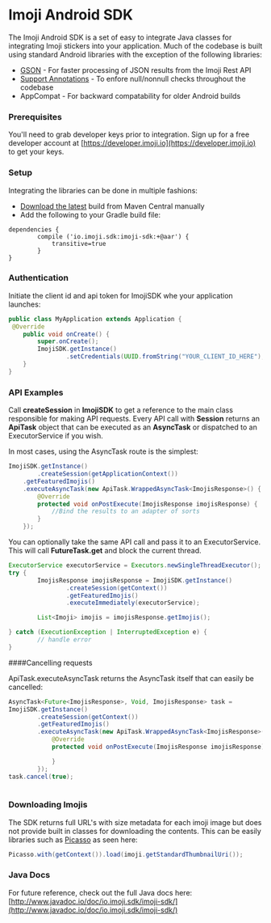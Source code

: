 # Imoji Android SDK

The Imoji Android SDK is a set of easy to integrate Java classes for integrating Imoji stickers into your application. Much of the codebase is built using standard Android libraries with the exception of the following libraries:

* [GSON](https://github.com/google/gson) - For faster processing of JSON results from the Imoji Rest API
* [Support Annotations](http://tools.android.com/tech-docs/support-annotations) - To enfore null/nonnull checks throughout the codebase
* AppCompat - For backward compatability for older Android builds

### Prerequisites

You'll need to grab developer keys prior to integration. Sign up for a free developer account at [https://developer.imoji.io](https://developer.imoji.io) to get your keys.

### Setup

Integrating the libraries can be done in multiple fashions:

* [Download the latest](http://search.maven.org/#search%7Cgav%7C1%7Cg%3A%22io.imoji.sdk%22%20AND%20a%3A%22imoji-sdk%22) build from Maven Central manually
* Add the following to your Gradle build file:
```
dependencies {
        compile ('io.imoji.sdk:imoji-sdk:+@aar') {
            transitive=true
        }
}
```

### Authentication

Initiate the client id and api token for ImojiSDK whe your application launches:

```java
public class MyApplication extends Application {
 @Override
    public void onCreate() {
        super.onCreate();
        ImojiSDK.getInstance()
                .setCredentials(UUID.fromString("YOUR_CLIENT_ID_HERE"), "YOUR_CLIENT_SECRET_HERE");
    }
}
```

### API Examples

Call **createSession** in **ImojiSDK** to get a reference to the main class responsible for making API requests. Every API call with **Session** returns an **ApiTask** object that can be executed as an **AsyncTask** or dispatched to an ExecutorService if you wish.

In most cases, using the AsyncTask route is the simplest:

```java
ImojiSDK.getInstance()
        .createSession(getApplicationContext())
	.getFeaturedImojis()
	.executeAsyncTask(new ApiTask.WrappedAsyncTask<ImojisResponse>() {
	    @Override
	    protected void onPostExecute(ImojisResponse imojisResponse) {
	        //Bind the results to an adapter of sorts
	    }
	});
```

You can optionally take the same API call and pass it to an ExecutorService. This will call **FutureTask.get** and block the current thread.

```java
ExecutorService executorService = Executors.newSingleThreadExecutor();
try {
        ImojisResponse imojisResponse = ImojiSDK.getInstance()
                .createSession(getContext())
                .getFeaturedImojis()
                .executeImmediately(executorService);

        List<Imoji> imojis = imojisResponse.getImojis();

} catch (ExecutionException | InterruptedException e) {
        // handle error
}
```

####Cancelling requests

ApiTask.executeAsyncTask returns the AsyncTask itself that can easily be cancelled:

```java
AsyncTask<Future<ImojisResponse>, Void, ImojisResponse> task = 
ImojiSDK.getInstance()
        .createSession(getContext())
        .getFeaturedImojis()
        .executeAsyncTask(new ApiTask.WrappedAsyncTask<ImojisResponse>() {
            @Override
            protected void onPostExecute(ImojisResponse imojisResponse) {

            }
        });
task.cancel(true);
        
```

### Downloading Imojis

The SDK returns full URL's with size metadata for each imoji image but does not provide built in classes for downloading the contents. This can be easily libraries such as [Picasso](http://square.github.io/picasso/) as seen here:

```java
Picasso.with(getContext()).load(imoji.getStandardThumbnailUri());
```
### Java Docs

For future reference, check out the full Java docs here:
[http://www.javadoc.io/doc/io.imoji.sdk/imoji-sdk/](http://www.javadoc.io/doc/io.imoji.sdk/imoji-sdk/)
